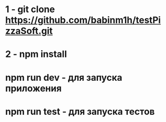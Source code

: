 # 1 - git clone https://github.com/babinm1h/testPizzaSoft.git
# 2 - npm install 

# npm run dev - для запуска приложения
# npm run test - для запуска тестов

